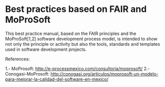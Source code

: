 # Best practices based on FAIR and MoProSoft

This best practice manual, based on the FAIR principles and the MoProSoft[1,2] software development process model, is intended to show not only the principle or activity but also the tools, standards and templates used in software development projects.


References:

1.- MoProsoft: http://e-processmexico.com/consultoria/moprosoft/
2.- Conogasi-MoProsoft: http://conogasi.org/articulos/moprosoft-un-modelo-para-mejorar-la-calidad-del-software-en-mexico/

